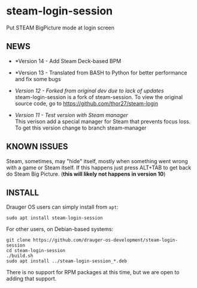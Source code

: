 steam-login-session
===========

Put STEAM BigPicture mode at login screen

NEWS
----
* *Version 14 - Add Steam Deck-based BPM

* *Version 13 - Translated from BASH to Python for better performance and fix some bugs

* *Version 12 - Forked from original dev due to lack of updates* <br/>
steam-login-session is a fork of steam-session. To view the original source code,
go to https://github.com/thor27/steam-login

* *Version 11 - Test version with Steam manager* <br/>
This  verison add a special manager for Steam that prevents focus loss.
To get this version change to branch steam-manager


KNOWN ISSUES
------------

Steam, sometimes, may "hide" itself, mostly when something went wrong with a game or Steam itself. If this happens just press ALT+TAB to get back do Steam Big Picture. (**this will likely not happens in version 10**)

INSTALL
-------
Drauger OS users can simply install from `apt`:
```
sudo apt install steam-login-session
```
For other users, on Debian-based systems:
```
git clone https://github.com/drauger-os-development/steam-login-session
cd steam-login-session
./build.sh
sudo apt install ../steam-login-session_*.deb
```
There is no support for RPM packages at this time, but we are open to adding that support.
